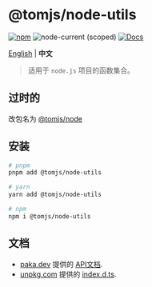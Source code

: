 # @tomjs/node-utils

[![npm](https://img.shields.io/npm/v/@tomjs/node-utils)](https://www.npmjs.com/package/@tomjs/node-utils) ![node-current (scoped)](https://img.shields.io/node/v/@tomjs/node-utils) [![Docs](https://www.paka.dev/badges/v0/cute.svg)](https://www.paka.dev/npm/@tomjs/node-utils)

[English](./README.md) | **中文**

> 适用于 `node.js` 项目的函数集合。

## 过时的

改包名为 [@tomjs/node](https://www.npmjs.com/package/@tomjs/node)

## 安装

```bash
# pnpm
pnpm add @tomjs/node-utils

# yarn
yarn add @tomjs/node-utils

# npm
npm i @tomjs/node-utils
```

## 文档

- [paka.dev](https://paka.dev) 提供的 [API文档](https://paka.dev/npm/@tomjs/node-utils).
- [unpkg.com](https://www.unpkg.com/) 提供的 [index.d.ts](https://www.unpkg.com/browse/@tomjs/node-utils/dist/index.d.ts).
